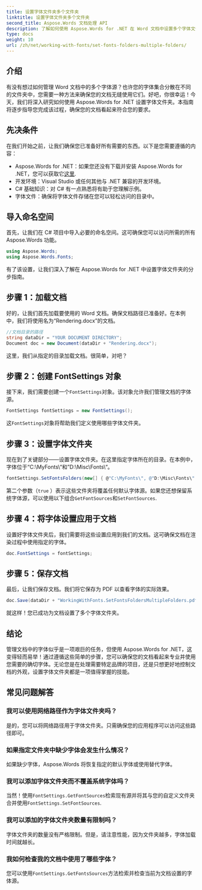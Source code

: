 ```yaml
---
title: 设置字体文件夹多个文件夹
linktitle: 设置字体文件夹多个文件夹
second_title: Aspose.Words 文档处理 API
description: 了解如何使用 Aspose.Words for .NET 在 Word 文档中设置多个字体文件夹。本分步指南可确保您的文档使用您需要的准确字体。
type: docs
weight: 10
url: /zh/net/working-with-fonts/set-fonts-folders-multiple-folders/
---
```

## 介绍

有没有想过如何管理 Word 文档中的多个字体源？也许您的字体集合分散在不同的文件夹中，您需要一种方法来确保您的文档无缝使用它们。好吧，你很幸运！今天，我们将深入研究如何使用 Aspose.Words for .NET 设置字体文件夹。本指南将逐步指导您完成该过程，确保您的文档看起来符合您的要求。

## 先决条件

在我们开始之前，让我们确保您已准备好所有需要的东西。以下是您需要遵循的内容：

-  Aspose.Words for .NET：如果您还没有下载并安装 Aspose.Words for .NET，您可以获取它[这里](https://releases.aspose.com/words/net/).
- 开发环境：Visual Studio 或任何其他与 .NET 兼容的开发环境。
- C# 基础知识：对 C# 有一点熟悉将有助于您理解示例。
- 字体文件：确保将字体文件存储在您可以轻松访问的目录中。

## 导入命名空间

首先，让我们在 C# 项目中导入必要的命名空间。这可确保您可以访问所需的所有 Aspose.Words 功能。

```csharp
using Aspose.Words;
using Aspose.Words.Fonts;
```

有了该设置，让我们深入了解在 Aspose.Words for .NET 中设置字体文件夹的分步指南。

## 步骤 1：加载文档

好的，让我们首先加载要使用的 Word 文档。确保文档路径已准备好。在本例中，我们将使用名为“Rendering.docx”的文档。

```csharp
//文档目录的路径
string dataDir = "YOUR DOCUMENT DIRECTORY";
Document doc = new Document(dataDir + "Rendering.docx");
```

这里，我们从指定的目录加载文档。很简单，对吧？

## 步骤 2：创建 FontSettings 对象

接下来，我们需要创建一个`FontSettings`对象。该对象允许我们管理文档的字体源。

```csharp
FontSettings fontSettings = new FontSettings();
```

这`FontSettings`对象将帮助我们定义使用哪些字体文件夹。

## 步骤 3：设置字体文件夹

现在到了关键部分——设置字体文件夹。在这里指定字体所在的目录。在本例中，字体位于“C:\MyFonts\“和”D:\Misc\Fonts\“。

```csharp
fontSettings.SetFontsFolders(new[] { @"C:\MyFonts\", @"D:\Misc\Fonts\" }, true);
```

第二个参数（`true` ）表示这些文件夹将覆盖任何默认字体源。如果您还想保留系统字体源，可以使用以下组合`GetFontSources`和`SetFontSources`.

## 步骤 4：将字体设置应用于文档

设置好字体文件夹后，我们需要将这些设置应用到我们的文档。这可确保文档在渲染过程中使用指定的字体。

```csharp
doc.FontSettings = fontSettings;
```

## 步骤 5：保存文档

最后，让我们保存文档。我们将它保存为 PDF 以查看字体的实际效果。

```csharp
doc.Save(dataDir + "WorkingWithFonts.SetFontsFoldersMultipleFolders.pdf");
```

就这样！您已成功为文档设置了多个字体文件夹。

## 结论

管理文档中的字体似乎是一项艰巨的任务，但使用 Aspose.Words for .NET，这变得轻而易举！通过遵循这些简单的步骤，您可以确保您的文档看起来专业并使用您需要的确切字体。无论您是在处理需要特定品牌的项目，还是只想更好地控制文档的外观，设置字体文件夹都是一项值得掌握的技能。

## 常见问题解答

### 我可以使用网络路径作为字体文件夹吗？
是的，您可以将网络路径用于字体文件夹。只需确保您的应用程序可以访问这些路径即可。

### 如果指定文件夹中缺少字体会发生什么情况？
如果缺少字体，Aspose.Words 将恢复指定的默认字体或使用替代字体。

### 我可以添加字体文件夹而不覆盖系统字体吗？
当然！使用`FontSettings.GetFontSources`检索现有源并将其与您的自定义文件夹合并使用`FontSettings.SetFontSources`.

### 我可以添加的字体文件夹数量有限制吗？
字体文件夹的数量没有严格限制。但是，请注意性能，因为文件夹越多，字体加载时间就越长。

### 我如何检查我的文档中使用了哪些字体？
您可以使用`FontSettings.GetFontsSources`方法检索并检查当前为文档设置的字体源。